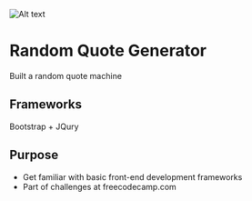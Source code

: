 
![Alt text](https://www.dropbox.com/s/a5mu3be1z9gj2nw/snap.JPG?raw=1)

# Random Quote Generator
Built a random quote machine 

## Frameworks
Bootstrap + JQury

## Purpose
* Get familiar with basic front-end development frameworks
* Part of challenges at freecodecamp.com


